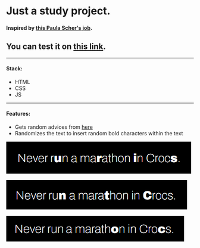# Just a study project.

#### Inspired by [this Paula Scher's job](https://www.designweek.co.uk/issues/30-march-5-april-2015/paula-scher-uses-revolutionary-typeface-in-rebrand-of-the-new-school/).

## You can test it on [this link](https://random-bold.vercel.app/).

---

#### **Stack**:

- HTML
- CSS
- JS

---

#### **Features**:

- Gets random advices from [here](https://api.adviceslip.com/advice)
- Randomizes the text to insert random bold characters within the text

![alt text](docs/img/01.png)

![alt text](docs/img/02.png)

![alt text](docs/img/03.png)